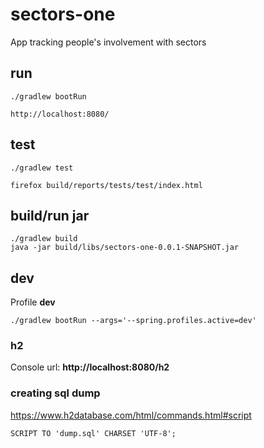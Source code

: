 # sectors-one

App tracking people's involvement with sectors

## run

    ./gradlew bootRun

    http://localhost:8080/

## test

    ./gradlew test

    firefox build/reports/tests/test/index.html

## build/run jar

    ./gradlew build
    java -jar build/libs/sectors-one-0.0.1-SNAPSHOT.jar

## dev

Profile **dev**

    ./gradlew bootRun --args='--spring.profiles.active=dev'

### h2 

Console url: **http://localhost:8080/h2**

### creating sql dump

https://www.h2database.com/html/commands.html#script

    SCRIPT TO 'dump.sql' CHARSET 'UTF-8';